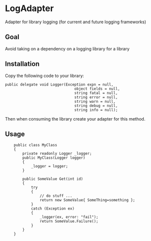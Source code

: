 # LogAdapter
Adapter for library logging (for current and future logging frameworks)

## Goal

Avoid taking on a dependency on a logging library for a library

## Installation

Copy the following code to your library:

```
public delegate void Logger(Exception expn = null,
                                object fields = null,
                                string fatal = null,
                                string error = null,
                                string warn = null,
                                string debug = null,
                                string info = null);
```

Then when consuming the library create your adapter for this method.

## Usage

```
    public class MyClass
    {
        private readonly Logger _logger;
        public MyClass(Logger logger)
        {
            _logger = logger;
        }

        public SomeValue Get(int id) 
        {
            try
            {
                // do stuff ...
                return new SomeValue{ SomeThing=something };
            }
            catch (Exception ex)
            {
                _logger(ex, error: "fail");
                return SomeValue.Failure();
            }
        }
    }
```
